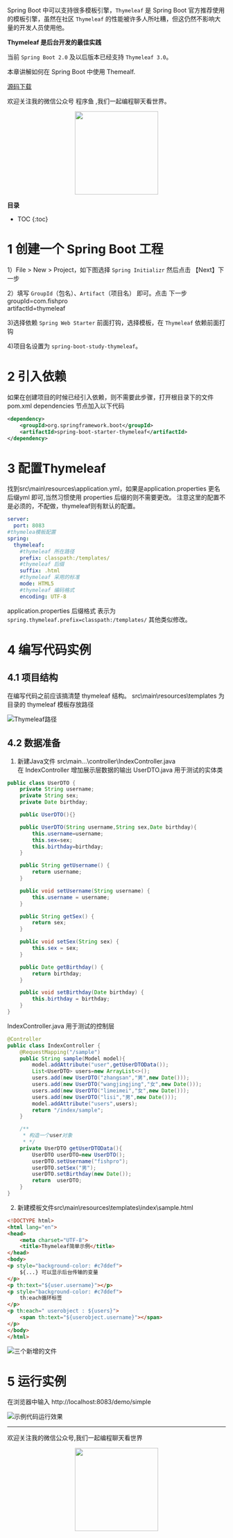Spring Boot 中可以支持很多模板引擎，`Thymeleaf` 是 Spring Boot 官方推荐使用的模板引擎，虽然在社区 `Thymeleaf` 的性能被许多人所吐糟，但这仍然不影响大量的开发人员使用他。

**Thymeleaf 是后台开发的最佳实践**

当前 `Spring Boot 2.0` 及以后版本已经支持 `Thymeleaf 3.0`。

本章讲解如何在 Spring Boot 中使用 Themealf.

[源码下载](https://github.com/fishpro/spring-boot-study/tree/master/spring-boot-study-thymeleaf)

欢迎关注我的微信公众号 程序鱼 ,我们一起编程聊天看世界。
 
<div align="center"><img width="192px" height="192px" src="https://images.cnblogs.com/cnblogs_com/fishpro/1453719/o_qrcode_for_gh_8caafe0dbeac_430.jpg"/></div>

**目录**

* TOC
{:toc}

# 1 创建一个 Spring Boot 工程

1）File > New > Project，如下图选择 `Spring Initializr` 然后点击 【Next】下一步

2）填写 `GroupId`（包名）、`Artifact`（项目名） 即可。点击 下一步
groupId=com.fishpro   
artifactId=thymeleaf
  
3)选择依赖 `Spring Web Starter` 前面打钩，选择模板，在 `Thymeleaf` 依赖前面打钩

4)项目名设置为 `spring-boot-study-thymeleaf`。


# 2 引入依赖
如果在创建项目的时候已经引入依赖，则不需要此步骤，打开根目录下的文件 pom.xml dependencies 节点加入以下代码
``` xml
<dependency>
	<groupId>org.springframework.boot</groupId>
	<artifactId>spring-boot-starter-thymeleaf</artifactId>
</dependency>
```

# 3 配置Thymeleaf
找到src\main\resources\application.yml，如果是application.properties 更名后缀yml 即可,当然习惯使用 properties 后缀的则不需要更改。
注意这里的配置不是必须的，不配做，thymeleaf则有默认的配置。
```yml
server:
  port: 8083
#thymelea模板配置
spring:
  thymeleaf:
    #thymeleaf 所在路径
    prefix: classpath:/templates/
    #thymeleaf 后缀
    suffix: .html
    #thymeleaf 采用的标准
    mode: HTML5
    #thymeleaf 编码格式
    encoding: UTF-8
```
application.properties 后缀格式 表示为 ``` spring.thymeleaf.prefix=classpath:/templates/``` 其他类似修改。

# 4 编写代码实例
## 4.1 项目结构
在编写代码之前应该搞清楚 thymeleaf 结构。
src\main\resources\templates 为目录的 thymeleaf 模板存放路径

![Thymeleaf路径](https://www.cnblogs.com/images/cnblogs_com/fishpro/1453719/o_thymeleaf1.png)
## 4.2 数据准备
1. 新建Java文件 src\main\...\controller\IndexController.java  
在 IndexController 增加展示层数据的输出
UserDTO.java 用于测试的实体类
```java
public class UserDTO {
    private String username;
    private String sex;
    private Date birthday;

    public UserDTO(){}

    public UserDTO(String username,String sex,Date birthday){
        this.username=username;
        this.sex=sex;
        this.birthday=birthday;
    }

    public String getUsername() {
        return username;
    }

    public void setUsername(String username) {
        this.username = username;
    }

    public String getSex() {
        return sex;
    }

    public void setSex(String sex) {
        this.sex = sex;
    }

    public Date getBirthday() {
        return birthday;
    }

    public void setBirthday(Date birthday) {
        this.birthday = birthday;
    }
}
```
IndexController.java 用于测试的控制层
```java
@Controller
public class IndexController {
    @RequestMapping("/sample")
    public String sample(Model model){
        model.addAttribute("user",getUserDTOData());
        List<UserDTO> users=new ArrayList<>();
        users.add(new UserDTO("zhangsan","男",new Date()));
        users.add(new UserDTO("wangjingjing","女",new Date()));
        users.add(new UserDTO("limeimei","女",new Date()));
        users.add(new UserDTO("lisi","男",new Date()));
        model.addAttribute("users",users);
        return "/index/sample";
    }

    /**
     * 构造一个user对象
     * */
    private UserDTO getUserDTOData(){
        UserDTO userDTO=new UserDTO();
        userDTO.setUsername("fishpro");
        userDTO.setSex("男");
        userDTO.setBirthday(new Date());
        return  userDTO;
    }
}

```

2. 新建模板文件src\main\resources\templates\index\sample.html

```html
<!DOCTYPE html>
<html lang="en">
<head>
    <meta charset="UTF-8">
    <title>Thymeleaf简单示例</title>
</head>
<body>
<p style="background-color: #c7ddef">
    ${...} 可以显示后台传输的变量
</p>
<p th:text="${user.username}"></p>
<p style="background-color: #c7ddef">
    th:each循环标签
</p>
<p th:each=" userobject : ${users}">
    <span th:text="${userobject.username}"></span>
</p>
</body>
</html>
```

![三个新增的文件](https://www.cnblogs.com/images/cnblogs_com/fishpro/1453719/o_thymeleaf3.png)

# 5 运行实例
在浏览器中输入 http://localhost:8083/demo/simple

![示例代码运行效果](https://www.cnblogs.com/images/cnblogs_com/fishpro/1453719/o_thymeleaf4.png)

---

欢迎关注我的微信公众号,我们一起编程聊天看世界
 
<div align="center"><img width="192px" height="192px" src="https://images.cnblogs.com/cnblogs_com/fishpro/1453719/o_qrcode_for_gh_8caafe0dbeac_430.jpg"/></div>

